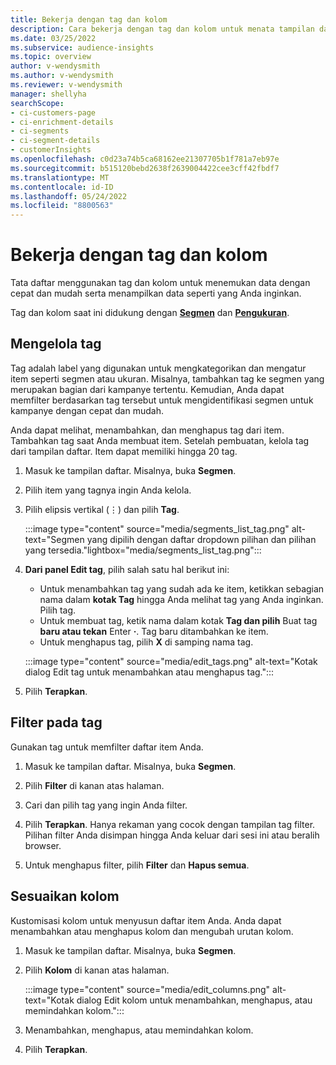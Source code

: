```yaml
---
title: Bekerja dengan tag dan kolom
description: Cara bekerja dengan tag dan kolom untuk menata tampilan daftar
ms.date: 03/25/2022
ms.subservice: audience-insights
ms.topic: overview
author: v-wendysmith
ms.author: v-wendysmith
ms.reviewer: v-wendysmith
manager: shellyha
searchScope:
- ci-customers-page
- ci-enrichment-details
- ci-segments
- ci-segment-details
- customerInsights
ms.openlocfilehash: c0d23a74b5ca68162ee21307705b1f781a7eb97e
ms.sourcegitcommit: b515120bebd2638f2639004422cee3cff42fbdf7
ms.translationtype: MT
ms.contentlocale: id-ID
ms.lasthandoff: 05/24/2022
ms.locfileid: "8800563"
---
```

# <a name="work-with-tags-and-columns"></a>Bekerja dengan tag dan kolom

Tata daftar menggunakan tag dan kolom untuk menemukan data dengan cepat dan mudah serta menampilkan data seperti yang Anda inginkan.

Tag dan kolom saat ini didukung dengan **[Segmen](segments.md)** dan **[Pengukuran](measures.md)**.

## <a name="manage-tags"></a>Mengelola tag

Tag adalah label yang digunakan untuk mengkategorikan dan mengatur item seperti segmen atau ukuran. Misalnya, tambahkan tag ke segmen yang merupakan bagian dari kampanye tertentu. Kemudian, Anda dapat memfilter berdasarkan tag tersebut untuk mengidentifikasi segmen untuk kampanye dengan cepat dan mudah.

Anda dapat melihat, menambahkan, dan menghapus tag dari item. Tambahkan tag saat Anda membuat item. Setelah pembuatan, kelola tag dari tampilan daftar. Item dapat memiliki hingga 20 tag.

1. Masuk ke tampilan daftar. Misalnya, buka **Segmen**.

1. Pilih item yang tagnya ingin Anda kelola.

1. Pilih elipsis vertikal (&vellip;) dan pilih **Tag**.

   :::image type="content" source="media/segments_list_tag.png" alt-text="Segmen yang dipilih dengan daftar dropdown pilihan dan pilihan yang tersedia."lightbox="media/segments_list_tag.png":::

1. **Dari panel Edit tag**, pilih salah satu hal berikut ini:

   - Untuk menambahkan tag yang sudah ada ke item, ketikkan sebagian nama dalam **kotak Tag** hingga Anda melihat tag yang Anda inginkan. Pilih tag.
   - Untuk membuat tag, ketik nama dalam kotak **Tag dan pilih** Buat tag **baru atau tekan** Enter **·**. Tag baru ditambahkan ke item.
   - Untuk menghapus tag, pilih **X** di samping nama tag.

   :::image type="content" source="media/edit_tags.png" alt-text="Kotak dialog Edit tag untuk menambahkan atau menghapus tag.":::

1. Pilih **Terapkan**.

## <a name="filter-on-tags"></a>Filter pada tag

Gunakan tag untuk memfilter daftar item Anda.

1. Masuk ke tampilan daftar. Misalnya, buka **Segmen**.

1. Pilih **Filter** di kanan atas halaman.

1. Cari dan pilih tag yang ingin Anda filter.

1. Pilih **Terapkan**. Hanya rekaman yang cocok dengan tampilan tag filter. Pilihan filter Anda disimpan hingga Anda keluar dari sesi ini atau beralih browser.

1. Untuk menghapus filter, pilih **Filter** dan **Hapus semua**.

## <a name="customize-columns"></a>Sesuaikan kolom

Kustomisasi kolom untuk menyusun daftar item Anda. Anda dapat menambahkan atau menghapus kolom dan mengubah urutan kolom.

1. Masuk ke tampilan daftar. Misalnya, buka **Segmen**.

1. Pilih **Kolom** di kanan atas halaman.

   :::image type="content" source="media/edit_columns.png" alt-text="Kotak dialog Edit kolom untuk menambahkan, menghapus, atau memindahkan kolom.":::

1. Menambahkan, menghapus, atau memindahkan kolom.

1. Pilih **Terapkan**.
